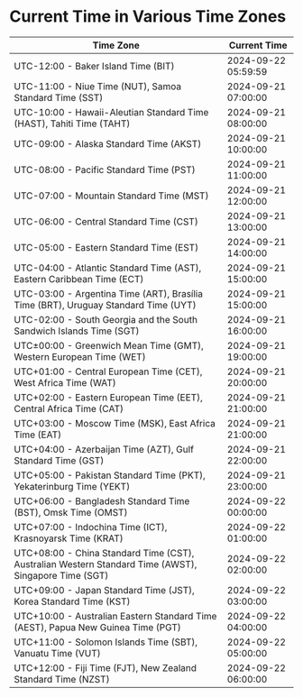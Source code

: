 # Current Time in Various Time Zones

| Time Zone | Current Time |
|-----------|--------------|
| UTC-12:00 - Baker Island Time (BIT) | 2024-09-22 05:59:59 |
| UTC-11:00 - Niue Time (NUT), Samoa Standard Time (SST) | 2024-09-21 07:00:00 |
| UTC-10:00 - Hawaii-Aleutian Standard Time (HAST), Tahiti Time (TAHT) | 2024-09-21 08:00:00 |
| UTC-09:00 - Alaska Standard Time (AKST) | 2024-09-21 10:00:00 |
| UTC-08:00 - Pacific Standard Time (PST) | 2024-09-21 11:00:00 |
| UTC-07:00 - Mountain Standard Time (MST) | 2024-09-21 12:00:00 |
| UTC-06:00 - Central Standard Time (CST) | 2024-09-21 13:00:00 |
| UTC-05:00 - Eastern Standard Time (EST) | 2024-09-21 14:00:00 |
| UTC-04:00 - Atlantic Standard Time (AST), Eastern Caribbean Time (ECT) | 2024-09-21 15:00:00 |
| UTC-03:00 - Argentina Time (ART), Brasília Time (BRT), Uruguay Standard Time (UYT) | 2024-09-21 15:00:00 |
| UTC-02:00 - South Georgia and the South Sandwich Islands Time (SGT) | 2024-09-21 16:00:00 |
| UTC±00:00 - Greenwich Mean Time (GMT), Western European Time (WET) | 2024-09-21 19:00:00 |
| UTC+01:00 - Central European Time (CET), West Africa Time (WAT) | 2024-09-21 20:00:00 |
| UTC+02:00 - Eastern European Time (EET), Central Africa Time (CAT) | 2024-09-21 21:00:00 |
| UTC+03:00 - Moscow Time (MSK), East Africa Time (EAT) | 2024-09-21 21:00:00 |
| UTC+04:00 - Azerbaijan Time (AZT), Gulf Standard Time (GST) | 2024-09-21 22:00:00 |
| UTC+05:00 - Pakistan Standard Time (PKT), Yekaterinburg Time (YEKT) | 2024-09-21 23:00:00 |
| UTC+06:00 - Bangladesh Standard Time (BST), Omsk Time (OMST) | 2024-09-22 00:00:00 |
| UTC+07:00 - Indochina Time (ICT), Krasnoyarsk Time (KRAT) | 2024-09-22 01:00:00 |
| UTC+08:00 - China Standard Time (CST), Australian Western Standard Time (AWST), Singapore Time (SGT) | 2024-09-22 02:00:00 |
| UTC+09:00 - Japan Standard Time (JST), Korea Standard Time (KST) | 2024-09-22 03:00:00 |
| UTC+10:00 - Australian Eastern Standard Time (AEST), Papua New Guinea Time (PGT) | 2024-09-22 04:00:00 |
| UTC+11:00 - Solomon Islands Time (SBT), Vanuatu Time (VUT) | 2024-09-22 05:00:00 |
| UTC+12:00 - Fiji Time (FJT), New Zealand Standard Time (NZST) | 2024-09-22 06:00:00 |

